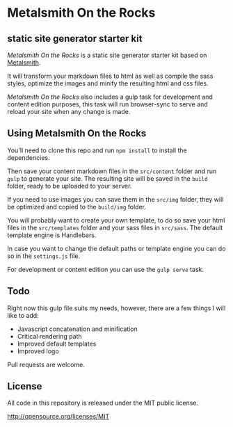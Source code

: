 # Metalsmith On the Rocks

## static site generator starter kit

_Metalsmith On the Rocks_ is a static site generator starter kit based on [Metalsmith](http://www.metalsmith.io).

It will transform your markdown files to html as well as compile the sass styles, optimize the images and minify the resulting html and css files.

_Metalsmith On the Rocks_ also includes a gulp task for development and content edition purposes, this task will run browser-sync to serve and reload your site when any change is made.

## Using Metalsmith On the Rocks

You'll need to clone this repo and run `npm install` to install the dependencies.

Then save your content markdown files in the `src/content` folder and run `gulp` to generate your site. The resulting site will be saved in the `build` folder, ready to be uploaded to your server.

If you need to use images you can save them in the `src/img` folder, they will be optimized and copied to the `build/img` folder.

You will probably want to create your own template, to do so save your html files in the `src/templates` folder and your sass files in `src/sass`. The default template engine is Handlebars.

In case you want to change the default paths or template engine you can do so in the `settings.js` file.

For development or content edition you can use the `gulp serve` task.

## Todo

Right now this gulp file suits my needs, however, there are a few things I will like to add:

* Javascript concatenation and minification
* Critical rendering path
* Improved default templates
* Improved logo

Pull requests are welcome.

## License

All code in this repository is released under the MIT public license.

http://opensource.org/licenses/MIT